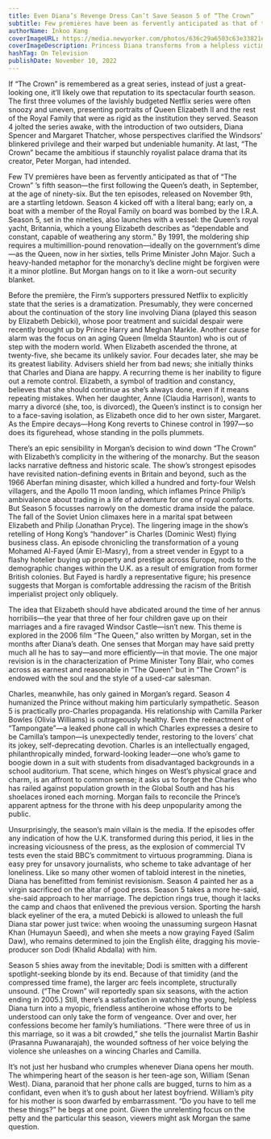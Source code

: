```yaml
---
title: Even Diana’s Revenge Dress Can’t Save Season 5 of “The Crown”
subtitle: Few premières have been as fervently anticipated as that of the Netflix series’ latest season, the first following the Queen’s death. But the ten episodes are a startling letdown—a decline that parallels the monarchy’s own.
authorName: Inkoo Kang
coverImageURL: https://media.newyorker.com/photos/636c29a6503c63e33821ef0f/master/w_2240,c_limit/221121_r41379.jpg
coverImageDescription: Princess Diana transforms from a helpless victim into a myopic antiheroine.
hashTag: On Television
publishDate: November 10, 2022
---
```


If “The Crown” is remembered as a great series, instead of just a great-looking one, it’ll likely owe that reputation to its spectacular fourth season. The first three volumes of the lavishly budgeted Netflix series were often snoozy and uneven, presenting portraits of Queen Elizabeth II and the rest of the Royal Family that were as rigid as the institution they served. Season 4 jolted the series awake, with the introduction of two outsiders, Diana Spencer and Margaret Thatcher, whose perspectives clarified the Windsors’ blinkered privilege and their warped but undeniable humanity. At last, “The Crown” became the ambitious if staunchly royalist palace drama that its creator, Peter Morgan, had intended.

Few TV premières have been as fervently anticipated as that of “The Crown” ’s fifth season—the first following the Queen’s death, in September, at the age of ninety-six. But the ten episodes, released on November 9th, are a startling letdown. Season 4 kicked off with a literal bang; early on, a boat with a member of the Royal Family on board was bombed by the I.R.A. Season 5, set in the nineties, also launches with a vessel: the Queen’s royal yacht, Britannia, which a young Elizabeth describes as “dependable and constant, capable of weathering any storm.” By 1991, the moldering ship requires a multimillion-pound renovation—ideally on the government’s dime—as the Queen, now in her sixties, tells Prime Minister John Major. Such a heavy-handed metaphor for the monarchy’s decline might be forgiven were it a minor plotline. But Morgan hangs on to it like a worn-out security blanket.

Before the première, the Firm’s supporters pressured Netflix to explicitly state that the series is a dramatization. Presumably, they were concerned about the continuation of the story line involving Diana (played this season by Elizabeth Debicki), whose poor treatment and suicidal despair were recently brought up by Prince Harry and Meghan Markle. Another cause for alarm was the focus on an aging Queen (Imelda Staunton) who is out of step with the modern world. When Elizabeth ascended the throne, at twenty-five, she became its unlikely savior. Four decades later, she may be its greatest liability. Advisers shield her from bad news; she initially thinks that Charles and Diana are happy. A recurring theme is her inability to figure out a remote control. Elizabeth, a symbol of tradition and constancy, believes that she should continue as she’s always done, even if it means repeating mistakes. When her daughter, Anne (Claudia Harrison), wants to marry a divorcé (she, too, is divorced), the Queen’s instinct is to consign her to a face-saving isolation, as Elizabeth once did to her own sister, Margaret. As the Empire decays—Hong Kong reverts to Chinese control in 1997—so does its figurehead, whose standing in the polls plummets.

There’s an epic sensibility in Morgan’s decision to wind down “The Crown” with Elizabeth’s complicity in the withering of the monarchy. But the season lacks narrative deftness and historic scale. The show’s strongest episodes have revisited nation-defining events in Britain and beyond, such as the 1966 Aberfan mining disaster, which killed a hundred and forty-four Welsh villagers, and the Apollo 11 moon landing, which inflames Prince Philip’s ambivalence about trading in a life of adventure for one of royal comforts. But Season 5 focusses narrowly on the domestic drama inside the palace. The fall of the Soviet Union climaxes here in a marital spat between Elizabeth and Philip (Jonathan Pryce). The lingering image in the show’s retelling of Hong Kong’s “handover” is Charles (Dominic West) flying business class. An episode chronicling the transformation of a young Mohamed Al-Fayed (Amir El-Masry), from a street vender in Egypt to a flashy hotelier buying up property and prestige across Europe, nods to the demographic changes within the U.K. as a result of emigration from former British colonies. But Fayed is hardly a representative figure; his presence suggests that Morgan is comfortable addressing the racism of the British imperialist project only obliquely.

The idea that Elizabeth should have abdicated around the time of her annus horribilis—the year that three of her four children gave up on their marriages and a fire ravaged Windsor Castle—isn’t new. This theme is explored in the 2006 film “The Queen,” also written by Morgan, set in the months after Diana’s death. One senses that Morgan may have said pretty much all he has to say—and more efficiently—in that movie. The one major revision is in the characterization of Prime Minister Tony Blair, who comes across as earnest and reasonable in “The Queen” but in “The Crown” is endowed with the soul and the style of a used-car salesman.

Charles, meanwhile, has only gained in Morgan’s regard. Season 4 humanized the Prince without making him particularly sympathetic. Season 5 is practically pro-Charles propaganda. His relationship with Camilla Parker Bowles (Olivia Williams) is outrageously healthy. Even the reënactment of “Tampongate”—a leaked phone call in which Charles expresses a desire to be Camilla’s tampon—is unexpectedly tender, restoring to the lovers’ chat its jokey, self-deprecating devotion. Charles is an intellectually engaged, philanthropically minded, forward-looking leader—one who’s game to boogie down in a suit with students from disadvantaged backgrounds in a school auditorium. That scene, which hinges on West’s physical grace and charm, is an affront to common sense; it asks us to forget the Charles who has railed against population growth in the Global South and has his shoelaces ironed each morning. Morgan fails to reconcile the Prince’s apparent aptness for the throne with his deep unpopularity among the public.

Unsurprisingly, the season’s main villain is the media. If the episodes offer any indication of how the U.K. transformed during this period, it lies in the increasing viciousness of the press, as the explosion of commercial TV tests even the staid BBC’s commitment to virtuous programming. Diana is easy prey for unsavory journalists, who scheme to take advantage of her loneliness. Like so many other women of tabloid interest in the nineties, Diana has benefitted from feminist revisionism. Season 4 painted her as a virgin sacrificed on the altar of good press. Season 5 takes a more he-said, she-said approach to her marriage. The depiction rings true, though it lacks the camp and chaos that enlivened the previous version. Sporting the harsh black eyeliner of the era, a muted Debicki is allowed to unleash the full Diana star power just twice: when wooing the unassuming surgeon Hasnat Khan (Humayun Saeed), and when she meets a now graying Fayed (Salim Daw), who remains determined to join the English élite, dragging his movie-producer son Dodi (Khalid Abdalla) with him.

Season 5 shies away from the inevitable; Dodi is smitten with a different spotlight-seeking blonde by its end. Because of that timidity (and the compressed time frame), the larger arc feels incomplete, structurally unsound. (“The Crown” will reportedly span six seasons, with the action ending in 2005.) Still, there’s a satisfaction in watching the young, helpless Diana turn into a myopic, friendless antiheroine whose efforts to be understood can only take the form of vengeance. Over and over, her confessions become her family’s humiliations. “There were three of us in this marriage, so it was a bit crowded,” she tells the journalist Martin Bashir (Prasanna Puwanarajah), the wounded softness of her voice belying the violence she unleashes on a wincing Charles and Camilla.

It’s not just her husband who crumples whenever Diana opens her mouth. The whimpering heart of the season is her teen-age son, William (Senan West). Diana, paranoid that her phone calls are bugged, turns to him as a confidant, even when it’s to gush about her latest boyfriend. William’s pity for his mother is soon dwarfed by embarrassment. “Do you have to tell me these things?” he begs at one point. Given the unrelenting focus on the petty and the particular this season, viewers might ask Morgan the same question.
